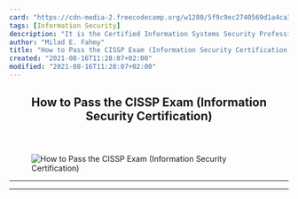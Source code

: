 ```yaml
---
card: "https://cdn-media-2.freecodecamp.org/w1280/5f9c9ec2740569d1a4ca3eef.jpg"
tags: [Information Security]
description: "It is the Certified Information Systems Security Professional"
author: "Milad E. Fahmy"
title: "How to Pass the CISSP Exam (Information Security Certification)"
created: "2021-08-16T11:28:07+02:00"
modified: "2021-08-16T11:28:07+02:00"
---
```

<div class="site-wrapper">
<main id="site-main" class="site-main outer">
<div class="inner">
<article class="post-full post tag-information-security tag-certification tag-cybersecurity tag-cyber tag-technology ">
<header class="post-full-header">
<h1 class="post-full-title">How to Pass the CISSP Exam (Information Security Certification)</h1>
</header>
<figure class="post-full-image">
<picture>
<source media="(max-width: 700px)" sizes="1px" srcset="data:image/gif;base64,R0lGODlhAQABAIAAAAAAAP///yH5BAEAAAAALAAAAAABAAEAAAIBRAA7 1w">
<source media="(min-width: 701px)" sizes="(max-width: 800px) 400px,
(max-width: 1170px) 700px,
1400px" srcset="https://cdn-media-2.freecodecamp.org/w1280/5f9c9ec2740569d1a4ca3eef.jpg 300w,
https://cdn-media-2.freecodecamp.org/w1280/5f9c9ec2740569d1a4ca3eef.jpg 600w,
https://cdn-media-2.freecodecamp.org/w1280/5f9c9ec2740569d1a4ca3eef.jpg 1000w,
https://cdn-media-2.freecodecamp.org/w1280/5f9c9ec2740569d1a4ca3eef.jpg 2000w">
<img onerror="this.style.display='none'" src="https://cdn-media-2.freecodecamp.org/w1280/5f9c9ec2740569d1a4ca3eef.jpg" alt="How to Pass the CISSP Exam (Information Security Certification)">
</picture>
</figure>
<section class="post-full-content">
<div class="post-content">
</div>
<hr>
<hr>
</section>
</article>
</div>
</main>
</div>
<!-- Google Tag Manager (noscript) -->
<!-- End Google Tag Manager (noscript) -->
